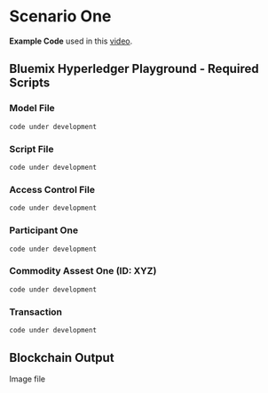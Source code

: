 # Scenario One

**Example Code** used in this [video]().

## Bluemix Hyperledger Playground - Required Scripts

### Model File
``` code under development ```

### Script File
``` code under development ```
### Access Control File
``` code under development ```

### Participant One
``` code under development ```

### Commodity Assest One (ID: XYZ)
``` code under development ```

### Transaction
``` code under development ```

## Blockchain Output

Image file
